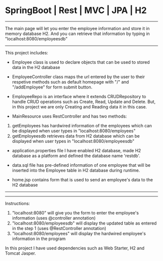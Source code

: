 # SpringBoot | Rest | MVC | JPA | H2
**************************************************************************************************************************************
The main page will let you enter the employee information and store it in memory database H2. And you can retrieve that information by typing in "localhost:8080/employeesdb"
**************************************************************************************************************************************

This project includes:

- Employee class is used to declare objects that can be used to stored data in the H2 database

- EmployeeController class maps the url entered by the user to their respetive methods
such as default homepage with "/" and "/addEmployee" for form submit button.

- EmployeeRepo is an interface where it extends CRUDRepository to handle CRUD operations such as Create, Read, Update and Delete. But, in this project we are only Creating and Reading data it in this case.

- MainResource uses RestController and has two methods:
1) getEmployees has hardwired information of the employees which can be displayed when user types in "localhost:8080/employees"
2) getEmployeesdb retrieves data from H2 database which can be displayed when user types in "localhost:8080/employeesdb"

- application.properties file I have enabled H2 database, made H2 database as a platform and defined the database name 'restdb'.

- data.sql file has pre-defined information of one employee that will be inserted into the Employee table in H2 database during runtime.

- home.jsp contains form that is used to send an employee's data to the H2 database


**************************************************************************************************************************************
**************************************************************************************************************************************

Instructions:
1) "localhost:8080" will give you the form to enter the employee's information (uses @controller annotation)
2) "localhost:8080/employeesdb" will display the updated table as entered in the step 1 (uses @RestController annotation)
3) "localhost:8080/employees" will display the hardwired employee's information in the program

In this project I have used dependencies such as Web Starter, H2 and Tomcat Jasper.
